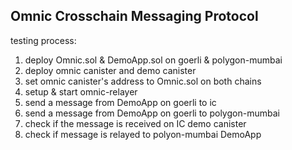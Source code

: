 ## Omnic Crosschain Messaging Protocol

testing process:
1. deploy Omnic.sol & DemoApp.sol on goerli & polygon-mumbai
2. deploy omnic canister and demo canister
3. set omnic canister's address to Omnic.sol on both chains
4. setup & start omnic-relayer
5. send a message from DemoApp on goerli to ic
6. send a message from DemoApp on goerli to polygon-mumbai
7. check if the message is received on IC demo canister
8. check if message is relayed to polyon-mumbai DemoApp
